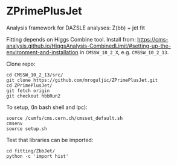 # ZPrimePlusJet
Analysis framework for DAZSLE analyses: Z(bb) + jet fit

Fitting depends on Higgs Combine tool.
Install from: https://cms-analysis.github.io/HiggsAnalysis-CombinedLimit/#setting-up-the-environment-and-installation
in `CMSSW_10_2_X`, e.g. `CMSSW_10_2_13`.

Clone repo:
```
cd CMSSW_10_2_13/src/
git clone https://github.com/mroguljic/ZPrimePlusJet.git
cd ZPrimePlusJet/
git fetch origin 
git checkout hbbRun2
```

To setup, (In bash shell and lpc):
```
source /cvmfs/cms.cern.ch/cmsset_default.sh 
cmsenv
source setup.sh
```

Test that libraries can be imported:
```
cd fitting/ZbbJet/
python -c 'import hist'
```
